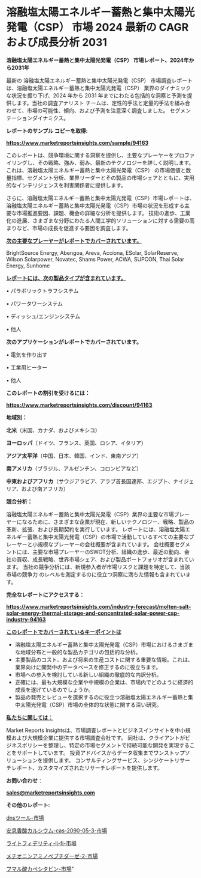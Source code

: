 # 溶融塩太陽エネルギー蓄熱と集中太陽光発電（CSP） 市場 2024 最新の CAGR および成長分析 2031

<strong>溶融塩太陽エネルギー蓄熱と集中太陽光発電（CSP） 市場レポート、2024年から2031年</strong>

最新の 溶融塩太陽エネルギー蓄熱と集中太陽光発電（CSP） 市場調査レポートは、溶融塩太陽エネルギー蓄熱と集中太陽光発電（CSP） 業界のダイナミックな状況を掘り下げ、2024 年から 2031 年までにわたる包括的な洞察と予測を提供します。当社の調査アナリスト チームは、定性的手法と定量的手法を組み合わせて、市場の可能性、傾向、および予測を注意深く調査しました。 セグメンテーションダイナミクス。



<strong>レポートのサンプル コピーを取得:</strong> <a href=https://www.marketreportsinsights.com/sample/94163>

<strong><u>https://www.marketreportsinsights.com/sample/94163</u></strong></a>

このレポートは、競争環境に関する洞察を提供し、主要なプレーヤーをプロファイリングし、その戦略、強み、弱み、最新のテクノロジーを詳しく説明します。 これは、溶融塩太陽エネルギー蓄熱と集中太陽光発電（CSP） の市場価値と数量指標、セグメント分析、業界リーダーとその製品の市場シェアとともに、実用的なインテリジェンスを利害関係者に提供します。

さらに、溶融塩太陽エネルギー蓄熱と集中太陽光発電（CSP）市場レポートは、溶融塩太陽エネルギー蓄熱と集中太陽光発電（CSP）市場の状況を形成する主要な市場推進要因、課題、機会の詳細な分析を提供します。 技術の進歩、工業化の進展、さまざまな分野にわたる人間工学的ソリューションに対する需要の高まりなど、市場の成長を促進する要因を調査します。



<strong><u>次の主要なプレーヤーがレポートでカバーされています。</u></strong>

BrightSource Energy, Abengoa, Areva, Acciona, ESolar, SolarReserve, Wilson Solarpower, Novatec, Shams Power, ACWA, SUPCON, Thai Solar Energy, Sunhome



<strong><u><b>レポートには、次の製品タイプが含まれています。</b></u></strong>

• パラボリックトラフシステム

• パワータワーシステム

• ディッシュ/エンジンシステム

• 他人



<strong><b>次のアプリケーションがレポートでカバーされています。</b></strong>

• 電気を作り出す

• 工業用ヒーター

• 他人



<strong><b>このレポートの割引を受けるには：</b></strong><a href=https://www.marketreportsinsights.com/discount/94163>

<strong><u>https://www.marketreportsinsights.com/discount/94163</u></strong></a>



<strong>地域別：</strong>



<strong>北米</strong>（米国、カナダ、およびメキシコ）



<strong>ヨーロッパ</strong>（ドイツ、フランス、英国、ロシア、イタリア）



<strong>アジア太平洋</strong>（中国、日本、韓国、インド、東南アジア）



<strong>南アメリカ</strong>（ブラジル、アルゼンチン、コロンビアなど）



<strong>中東およびアフリカ</strong>（サウジアラビア、アラブ首長国連邦、エジプト、ナイジェリア、および南アフリカ）



<strong>競合分析：</strong>

溶融塩太陽エネルギー蓄熱と集中太陽光発電（CSP）業界の主要な市場プレーヤーになるために、さまざまな企業が現在、新しいテクノロジー、戦略、製品の革新、拡張、および長期契約を実行しています。 レポートには、溶融塩太陽エネルギー蓄熱と集中太陽光発電（CSP）の市場で活動しているすべての主要なプレーヤーと小規模なプレーヤーの会社概要が含まれています。 会社概要セグメントには、主要な市場プレーヤーのSWOT分析、組織の進歩、最近の動向、会社の買収、成長戦略、世界市場シェア、および製品ポートフォリオが含まれています。 当社の競争分析には、新規参入者が市場リスクと課題を特定して、当該市場の競争力 のレベルを測定するのに役立つ洞察に満ちた情報も含まれています。



<strong>完全なレポートにアクセスする</strong>：

<a href=https://www.marketreportsinsights.com/industry-forecast/molten-salt-solar-energy-thermal-storage-and-concentrated-solar-power-csp-industry-94163>

<strong><u>https://www.marketreportsinsights.com/industry-forecast/molten-salt-solar-energy-thermal-storage-and-concentrated-solar-power-csp-industry-94163</u></strong></a>



<strong><u><b>このレポートでカバーされているキーポイントは</b></u></strong>
<ul>
  <li>溶融塩太陽エネルギー蓄熱と集中太陽光発電（CSP）市場におけるさまざまな地域分布と一般的な製品カテゴリの包括的な分析。</li>
  <li>主要製品のコスト、および将来の生産コストに関する重要な情報。これは、業界向けに開発中のデータベースを修正するのに役立ちます。</li>
  <li>市場への参入を検討している新しい組織の徹底的な内訳分析。</li>
  <li>正確には、最も大規模な企業や中規模の企業は、市場内でどのように経済的成長を遂げているのでしょうか。</li>
  <li>製品の発売とレビューを選択するのに役立つ溶融塩太陽エネルギー蓄熱と集中太陽光発電（CSP）市場の全体的な状態に関する深い研究。</li>
</ul>


<strong><u><b>私たちに関しては：</b></u></strong>

Market Reports Insightsは、市場調査レポートとビジネスインサイトを中小規模および大規模企業に提供する市場調査会社です。 同社は、クライアントがビジネスポリシーを整理し、特定の市場セグメントで持続可能な開発を実現することをサポートしています。 投資アドバイスからデータ収集までワンストップソリューションを提供します。 コンサルティングサービス、シンジケートリサーチレポート、カスタマイズされたリサーチレポートを提供します。



<strong><b>お問い合わせ</b></strong>：

<a href=mailto:sales@marketreportsinsights.com>

<strong><u>sales@marketreportsinsights.com</u></strong></a>



<strong>その他のレポート:</strong>

<a href=https://www.linkedin.com/pulse/dnsツール-市場-2023-総利益と主要ベンダー-2030-consumer-connection-collective-360-yvvzf/>dnsツール-市場</a>

<a href=https://www.linkedin.com/pulse/安息香酸カルシウム-cas-2090-05-3-市場-2023-最新の-jtnqf/>安息香酸カルシウム-cas-2090-05-3-市場</a>

<a href=https://www.linkedin.com/pulse/ライトフィデリティ-li-fi-市場-2023-最新の-cagr-および成長分析-gg5pf/>ライトフィデリティ-li-fi-市場</a>

<a href=https://www.linkedin.com/pulse/メチオニンアミノペプチダーゼ-2-市場-2023-競争分析と事業成長-2030-pr-news-hub-zyt3f/>メチオニンアミノペプチダーゼ-2-市場</a>

<a href=https://www.linkedin.com/pulse/フマル酸カペシタビン-市場-2023-swot-分析と最新イノベーション-4xvbf/>フマル酸カペシタビン-市場</a>"
